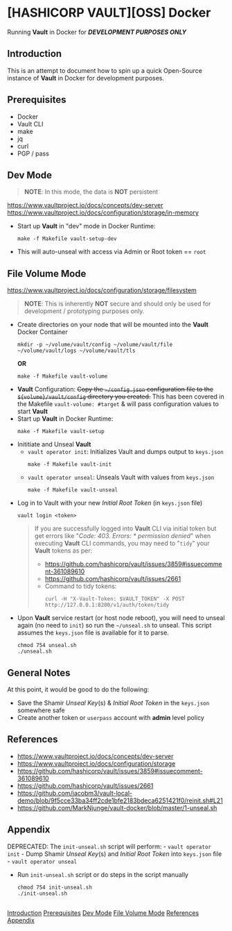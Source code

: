 # [HASHICORP VAULT][OSS] Docker

Running **Vault** in Docker for ***DEVELOPMENT PURPOSES ONLY***

## Introduction

This is an attempt to document how to spin up a quick Open-Source instance of **Vault** in Docker for development purposes.

## Prerequisites

- Docker
- Vault CLI
- make
- jq
- curl
- PGP / pass

## Dev Mode

> **NOTE**: In this mode, the data is **NOT** persistent

https://www.vaultproject.io/docs/concepts/dev-server
https://www.vaultproject.io/docs/configuration/storage/in-memory

- Start up **Vault** in "dev" mode in Docker Runtime:

    ```
    make -f Makefile vault-setup-dev
    ```
- This will auto-unseal with access via Admin or Root token == ```root```

## File Volume Mode

https://www.vaultproject.io/docs/configuration/storage/filesystem

> **NOTE**: This is inherently **NOT** secure and should only be used for development / prototyping purposes only.

- Create directories on your node that will be mounted into the **Vault** Docker Container
    ```
    mkdir -p ~/volume/vault/config ~/volume/vault/file ~/volume/vault/logs ~/volume/vault/tls
    ```
    **OR**
    ```
    make -f Makefile vault-volume
    ```
- **Vault** Configuration: ~~Copy the ```~/config.json``` configuration file to the ```${volume}/vault/config``` directory you created.~~ This has been covered in the Makefile ```vault-volume: #target``` & will pass configuration values to start **Vault**
- Start up **Vault** in Docker Runtime:
    ```
    make -f Makefile vault-setup
    ```
- Inititiate and Unseal **Vault**
  - ```vault operator init```: Initializes Vault and dumps output to ```keys.json```
    ```
    make -f Makefile vault-init
    ```
  - ```vault operator unseal```: Unseals Vault with values from ```keys.json```
    ```
    make -f Makefile vault-unseal
    ```
- Log in to Vault with your new *Initial Root Token* (in ```keys.json``` file)
    ```
    vault login <token>
    ```
    >  If you are successfully logged into **Vault** CLI via initial token but get errors like "*Code: 403. Errors: * permission denied*" when executing **Vault** CLI commands, you may need to "```tidy```" your **Vault** tokens as per:
    > - https://github.com/hashicorp/vault/issues/3859#issuecomment-361089610
    > - https://github.com/hashicorp/vault/issues/2661
    > - Command to tidy tokens:
    >   ```
    >   curl -H "X-Vault-Token: $VAULT_TOKEN" -X POST http://127.0.0.1:8200/v1/auth/token/tidy
    >   ```
- Upon **Vault** service restart (or host node reboot), you will need to unseal again (no need to ```init```) so run the ```~/unseal.sh``` to unseal. This script assumes the ```keys.json``` file is available for it to parse.
    ```
    chmod 754 unseal.sh
    ./unseal.sh
    ```


## General Notes

At this point, it would be good to do the following:
- Save the Shamir *Unseal Key*(s) & *Initial Root Token* in the ```keys.json``` somewhere safe
- Create another token or ```userpass``` account with **admin** level policy


## References

- https://www.vaultproject.io/docs/concepts/dev-server
- https://www.vaultproject.io/docs/configuration/storage
- https://github.com/hashicorp/vault/issues/3859#issuecomment-361089610
- https://github.com/hashicorp/vault/issues/2661
- https://github.com/jacobm3/vault-local-demo/blob/9f5cce33ba34ff2cde1bfe2183bdeca6251421f0/reinit.sh#L21
- https://github.com/MarkNjunge/vault-docker/blob/master/1-unseal.sh


## Appendix

DEPRECATED:
The ```init-unseal.sh``` script will perform:
    - ```vault operator init```
    - Dump Shamir *Unseal Key*(s) and *Initial Root Token* into ```keys.json``` file 
    - ```vault operator unseal```
  - Run ```init-unseal.sh``` script or do steps in the script manually
    ```
    chmod 754 init-unseal.sh
    ./init-unseal.sh
    ```

## 

[Introduction](#introduction)
[Prerequisites](#prerequisites)
[Dev Mode](#dev-mode)
[File Volume Mode](#file-volume-mode)
[References](#references)
[Appendix](#appendix)